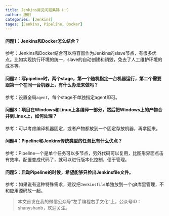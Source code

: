 ```yaml
---
title: Jenkins常见问题集锦（一）
author: 唐明
categories: [Jenkins]
tages: [Jenkins, Pipeline, Docker]
---
```

#### 问题1：Jenkins和Docker怎么结合？

参考：Jenkins和Docker结合可以将容器作为Jenkins的slave节点，有很多优点。比如实现执行环境的统一，slave的自动创建和销毁，免去了人工维护环境的成本等。

#### 问题2：写pipeline时，两个stage，第一个随机指定一台机器运行，第二个需要跟第一个在同一台机器上，有什么办法来做吗？

<!--以上为摘要内容-->

参考：设置全局`agent`，每个stage不单独指定agent即可。

#### 问题3：项目在Windows和Linux上各编译一部分，然后把Windows上的产物合并到Linux上，如何处理？

参考：可以考虑编译机器固定，或者产物都放到一个固定存放机器，再拿回来。

#### 问题4：Pipeline和Jenkins传统类型的任务比有什么优点？

参考：Pipeline一个是单个任务可以多节点，另外代码可以复用，比图形界面点击有效率。配置变成代码了，就可以进行版本化控制，便于管理。

#### 问题5：启动Pipeline的时候，希望能够只检出Jenkinsfile文件。
参考：如果说有这种特殊需求，建议把`Jenkinsfile`单独放到一个git库里管理，不和应用源码放一起。

>本文首发在我的微信公众号“左手编程右手文化”上，公众号ID：shanyshanb，欢迎关注。